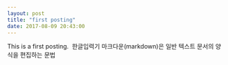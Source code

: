 ```yaml
---
layout: post
title: "first posting"
date: 2017-08-09 20:43:00
---
```

This is a first posting.  한글입력기
마크다운(markdown)은 일반 텍스트 문서의 양식을 편집하는 문법
